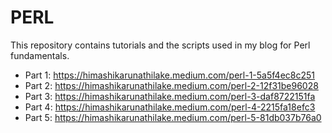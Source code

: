 # PERL

This repository contains tutorials and the scripts used in my blog for Perl fundamentals.

- Part 1: https://himashikarunathilake.medium.com/perl-1-5a5f4ec8c251
- Part 2: https://himashikarunathilake.medium.com/perl-2-12f31be96028
- Part 3: https://himashikarunathilake.medium.com/perl-3-daf8722151fa
- Part 4: https://himashikarunathilake.medium.com/perl-4-2215fa18efc3
- Part 5: https://himashikarunathilake.medium.com/perl-5-81db037b76a0